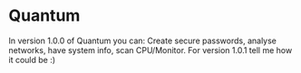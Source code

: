 # Quantum
In version 1.0.0 of Quantum you can: Create secure passwords, analyse networks, have system info, scan CPU/Monitor.
For version 1.0.1 tell me how it could be :)
